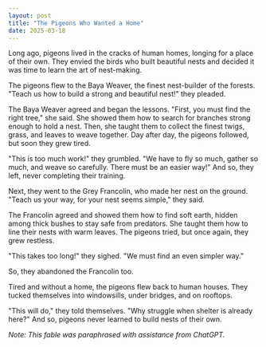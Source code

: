 ```yaml
---
layout: post
title: "The Pigeons Who Wanted a Home"
date: 2025-03-18
---
```


Long ago, pigeons lived in the cracks of human homes, longing for a place of their own. They envied the birds who built beautiful nests and decided it was time to learn the art of nest-making.

The pigeons flew to the Baya Weaver, the finest nest-builder of the forests. "Teach us how to build a strong and beautiful nest!" they pleaded.

The Baya Weaver agreed and began the lessons. "First, you must find the right tree," she said. She showed them how to search for branches strong enough to hold a nest. Then, she taught them to collect the finest twigs, grass, and leaves to weave together. Day after day, the pigeons followed, but soon they grew tired.

"This is too much work!" they grumbled. "We have to fly so much, gather so much, and weave so carefully. There must be an easier way!" And so, they left, never completing their training.

Next, they went to the Grey Francolin, who made her nest on the ground. "Teach us your way, for your nest seems simple," they said.

The Francolin agreed and showed them how to find soft earth, hidden among thick bushes to stay safe from predators. She taught them how to line their nests with warm leaves. The pigeons tried, but once again, they grew restless.

"This takes too long!" they sighed. "We must find an even simpler way."

So, they abandoned the Francolin too.

Tired and without a home, the pigeons flew back to human houses. They tucked themselves into windowsills, under bridges, and on rooftops.

"This will do," they told themselves. "Why struggle when shelter is already here?" And so, pigeons never learned to build nests of their own.


*Note: This fable was paraphrased with assistance from ChatGPT.*

